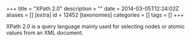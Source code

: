+++
title = "XPath 2.0"
description = ""
date = 2014-03-05T12:24:02Z
aliases = []
[extra]
id = 12452
[taxonomies]
categories = []
tags = []
+++


XPath 2.0 is a query language mainly used for selecting nodes or atomic values from an XML document.
